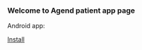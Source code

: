 ### Welcome to Agend patient app page

<p>Android app: </p><a class="install" href="app-release-unsigned.apk">Install</a>
